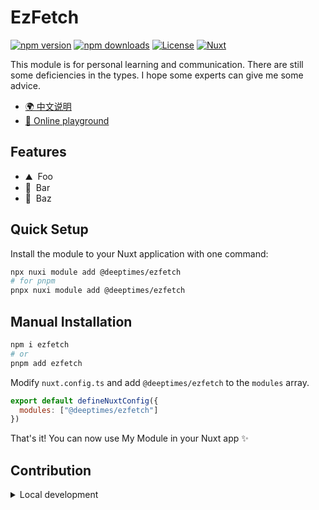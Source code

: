# EzFetch

[![npm version][npm-version-src]][npm-version-href]
[![npm downloads][npm-downloads-src]][npm-downloads-href]
[![License][license-src]][license-href]
[![Nuxt][nuxt-src]][nuxt-href]

This module is for personal learning and communication. There are still some deficiencies in the types. I hope some experts can give me some advice.

- [🌍 中文说明](https://github.com/deeptimes/ezfetch/blob/main/README.md)
- [🏀 Online playground](https://stackblitz.com/edit/nuxt-starter-vpwwc4?file=README.md)
<!-- - [📖 &nbsp;Documentation](https://example.com) -->

## Features
- ⛰ &nbsp;Foo
- 🚠 &nbsp;Bar
- 🌲 &nbsp;Baz

## Quick Setup
Install the module to your Nuxt application with one command:

```bash
npx nuxi module add @deeptimes/ezfetch
# for pnpm
pnpx nuxi module add @deeptimes/ezfetch
```

## Manual Installation
```bash
npm i ezfetch
# or
pnpm add ezfetch
```

Modify `nuxt.config.ts` and add `@deeptimes/ezfetch` to the `modules` array.

```js
export default defineNuxtConfig({
  modules: ["@deeptimes/ezfetch"]
})
```

That's it! You can now use My Module in your Nuxt app ✨


## Contribution

<details>
  <summary>Local development</summary>
  
  ```bash
  # Install dependencies
  npm install
  
  # Generate type stubs
  npm run dev:prepare
  
  # Develop with the playground
  npm run dev
  
  # Build the playground
  npm run dev:build
  
  # Run ESLint
  npm run lint
  
  # Run Vitest
  npm run test
  npm run test:watch
  
  # Release new version
  npm run release
  ```

</details>


<!-- Badges -->
[npm-version-src]: https://img.shields.io/npm/v/@deeptimes/ezfetch/latest.svg?style=flat&colorA=020420&colorB=00DC82
[npm-version-href]: https://npmjs.com/package/@deeptimes/ezfetch

[npm-downloads-src]: https://img.shields.io/npm/dm/@deeptimes/ezfetch.svg?style=flat&colorA=020420&colorB=00DC82
[npm-downloads-href]: https://npmjs.com/package/@deeptimes/ezfetch

[license-src]: https://img.shields.io/npm/l/@deeptimes/ezfetch.svg?style=flat&colorA=020420&colorB=00DC82
[license-href]: https://npmjs.com/package/@deeptimes/ezfetch

[nuxt-src]: https://img.shields.io/badge/Nuxt-020420?logo=nuxt.js
[nuxt-href]: https://nuxt.com
